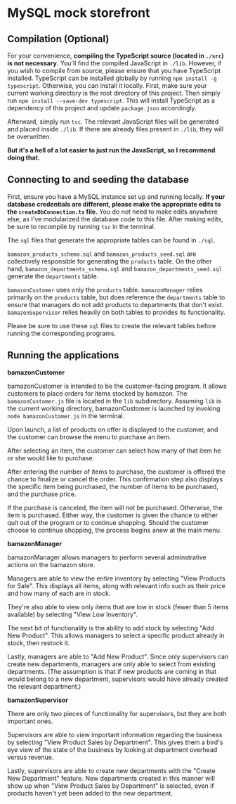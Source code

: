 MySQL mock storefront
=====================

Compilation (Optional)
----------------------
For your convenience, __compiling the TypeScript source (located in `./src`) is not necessary__.  You'll find the compiled JavaScript in `./lib`.  However, if you wish to compile from source, please ensure that you have TypeScript installed.  TypeScript can be installed globally by running `npm install -g typescript`.  Otherwise, you can install it locally.  First, make sure your current working directory is the root directory of this project.  Then simply run `npm install --save-dev typescript`.  This will install TypeScript as a dependency of this project and update `package.json` accordingly.

Afterward, simply run `tsc`.  The relevant JavaScript files will be generated and placed inside `./lib`.  If there are already files present in `./lib`, they will be overwritten.

__But it's a hell of a lot easier to just run the JavaScript, so I recommend doing that.__

Connecting to and seeding the database
--------------------------------------

First, ensure you have a MySQL instance set up and running locally.  __If your database credentials are different, please make the appropriate edits to the `createDbConnection.ts` file.__  You do not need to make edits anywhere else, as I've modularized the database code to this file.  After making edits, be sure to recompile by running `tsc` in the terminal.

The `sql` files that generate the appropriate tables can be found in `./sql`.

`bamazon_products_schema.sql` and `bamazon_products_seed.sql` are collectively responsible for generating the `products` table.  On the other hand, `bamazon_departments_schema.sql` and `bamazon_departments_seed.sql` generate the `departments` table.

`bamazonCustomer` uses only the `products` table.  `bamazonManager` relies primarily on the `products` table, but does reference the `departments` table to ensure that managers do not add products to departments that don't exist.  `bamazonSupervisor` relies heavily on both tables to provides its functionality.

Please be sure to use these `sql` files to create the relevant tables before running the corresponding programs.

Running the applications
---------------

__bamazonCustomer__

bamazonCustomer is intended to be the customer-facing program.  It allows customers to place orders for items stocked by bamazon.  The `bamazonCustomer.js` file is located in the `lib` subdirectory.  Assuming `lib` is the current working directory, bamazonCustomer is launched by invoking `node bamazonCustomer.js` in the terminal.

Upon launch, a list of products on offer is displayed to the customer, and the customer can browse the menu to purchase an item.

After selecting an item, the customer can select how many of that item he or she would like to purchase.

After entering the number of items to purchase, the customer is offered the chance to finalize or cancel the order.  This confirmation step also displays the specific item being purchased, the number of items to be purchased, and the purchase price.

If the purchase is canceled, the item will not be purchased.  Otherwise, the item is purchased.  Either way, the customer is given the chance to either quit out of the program or to continue shopping.  Should the customer choose to continue shopping, the process begins anew at the main menu.

__bamazonManager__

bamazonManager allows managers to perform several adminstrative actions on the bamazon store.

Managers are able to view the entire inventory by selecting "View Products for Sale".  This displays all items, along with relevant info such as their price and how many of each are in stock.

They're also able to view only items that are low in stock (fewer than 5 items available) by selecting "View Low Inventory".

The next bit of functionality is the ability to add stock by selecting "Add New Product".  This allows managers to select a specific product already in stock, then restock it.

Lastly, managers are able to "Add New Product".  Since only supervisors can create new departments, managers are only able to select from existing departments.  (The assumption is that if new products are coming in that would belong to a new department, supervisors would have already created the relevant department.)

__bamazonSupervisor__

There are only two pieces of functionality for supervisors, but they are both important ones.

Supervisors are able to view important information regarding the business by selecting "View Product Sales by Department".  This gives them a bird's eye view of the state of the business by looking at department overhead versus revenue.

Lastly, supervisors are able to create new departments with the "Create New Department" feature.  New departments created in this manner will show up when "View Product Sales by Department" is selected, even if products haven't yet been added to the new department.